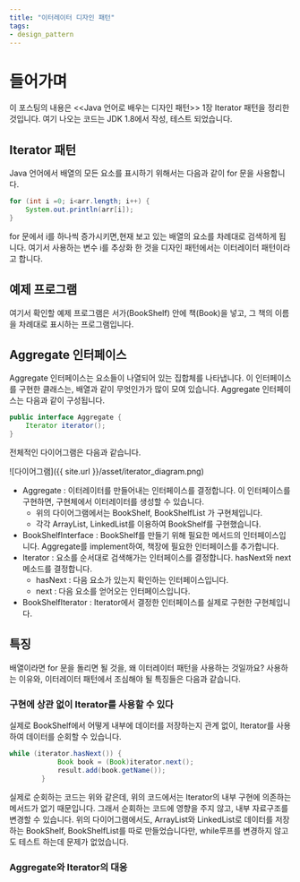 ```yaml
---
title: "이터레이터 디자인 패턴"
tags:
- design_pattern
---
```


# 들어가며
이 포스팅의 내용은 <<Java 언어로 배우는 디자인 패턴>> 1장 Iterator 패턴을 정리한 것입니다. 여기 나오는 코드는 JDK 1.8에서 작성, 테스트 되었습니다.

## Iterator 패턴
Java 언어에서 배열의 모든 요소를 표시하기 위해서는 다음과 같이 for 문을 사용합니다.

~~~java
for (int i =0; i<arr.length; i++) {
    System.out.println(arr[i]);
}
~~~

for 문에서 i를 하나씩 증가시키면,현재 보고 있는 배열의 요소를 차례대로 검색하게 됩니다. 여기서 사용하는 변수 i를 추상화 한 것을 디자인 패턴에서는 이터레이터 패턴이라고 합니다.

## 예제 프로그램
여기서 확인할 예제 프로그램은 서가(BookShelf) 안에 책(Book)을 넣고, 그 책의 이름을 차례대로 표시하는 프로그램입니다.

## Aggregate 인터페이스
Aggregate 인터페이스는 요소들이 나열되어 있는 집합체를 나타냅니다. 이 인터페이스를 구현한 클래스는, 배열과 같이 무엇인가가 많이 모여 있습니다.
Aggregate 인터페이스는 다음과 같이 구성됩니다.

~~~java
public interface Aggregate {
    Iterator iterator();
}
~~~

전체적인 다이어그램은 다음과 같습니다.

![다이어그램]({{ site.url }}/asset/iterator_diagram.png)

- Aggregate : 이터레이터를 만들어내는 인터페이스를 결정합니다. 이 인터페이스를 구현하면, 구현체에서 이터레이터를 생성할 수 있습니다.
    - 위의 다이어그램에서는 BookShelf, BookShelfList 가 구현체입니다.
    - 각각 ArrayList, LinkedList를 이용하여 BookShelf를 구현했습니다.
- BookShelfInterface : BookShelf를 만들기 위해 필요한 메서드의 인터페이스입니다. Aggregate를 implement하여, 책장에 필요한 인터페이스를 추가합니다.
- Iterator : 요소를 순서대로 검색해가는 인터페이스를 결정합니다. hasNext와 next 메소드를 결정합니다.
    - hasNext : 다음 요소가 있는지 확인하는 인터페이스입니다.
    - next : 다음 요소를 얻어오는 인터페이스입니다.
- BookShelfIterator : Iterator에서 결정한 인터페이스를 실제로 구현한 구현체입니다.


## 특징
배열이라면 for 문을 돌리면 될 것을, 왜 이터레이터 패턴을 사용하는 것일까요? 사용하는 이유와, 이터레이터 패턴에서 조심해야 될 특징들은 다음과 같습니다.

### 구현에 상관 없이 Iterator를 사용할 수 있다
실제로 BookShelf에서 어떻게 내부에 데이터를 저장하는지 관계 없이, Iterator를 사용하여 데이터를 순회할 수 있습니다.

~~~java
while (iterator.hasNext()) {
            Book book = (Book)iterator.next();
            result.add(book.getName());
        }
~~~

실제로 순회하는 코드는 위와 같은데, 위의 코드에서는 Iterator의 내부 구현에 의존하는 메서드가 없기 때문입니다. 그래서 순회하는 코드에 영향을 주지 않고, 내부 자료구조를 변경할 수 있습니다.
위의 다이어그램에서도, ArrayList와 LinkedList로 데이터를 저장하는 BookShelf, BookShelfList를 따로 만들었습니다만, while루프를 변경하지 않고도 테스트 하는데 문제가 없었습니다.

### Aggregate와 Iterator의 대응



